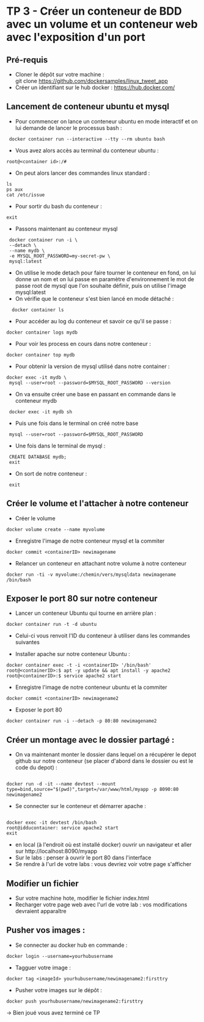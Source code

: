 # TP 3 - Créer un conteneur de BDD avec un volume et un conteneur web avec l'exposition d'un port

## Pré-requis

- Cloner le dépôt sur votre machine :     
git clone https://github.com/dockersamples/linux_tweet_app
- Créer un identifiant sur le hub docker :
https://hub.docker.com/ 

## Lancement de conteneur ubuntu et mysql
- Pour commencer on lance un conteneur ubuntu en mode interactif et on lui demande de lancer le processus bash :
```
 docker container run --interactive --tty --rm ubuntu bash
```
- Vous avez alors accès au terminal du conteneur ubuntu :
```
root@<container id>:/#
```
- On peut alors lancer des commandes linux standard :
```
ls
ps aux
cat /etc/issue
```
- Pour sortir du bash du conteneur : 
```
exit
```
- Passons maintenant au conteneur mysql
```
 docker container run -i \
 --detach \
 --name mydb \
 -e MYSQL_ROOT_PASSWORD=my-secret-pw \
 mysql:latest
 ```
 - On utilise le mode detach pour faire tourner le conteneur en fond, on lui donne un nom et on lui passe en paramètre d'environnement le mot de passe root de mysql que l'on souhaite définir, puis on utilise l'image mysql:latest
 - On vérifie que le conteneur s'est bien lancé en mode détaché :
```
  docker container ls
```
- Pour accéder au log du conteneur et savoir ce qu'il se passe :
```
docker container logs mydb
```
- Pour voir les process en cours dans notre conteneur :
```
docker container top mydb
```
- Pour obtenir la version de mysql utilisé dans notre container :
```
docker exec -it mydb \
 mysql --user=root --password=$MYSQL_ROOT_PASSWORD --version
```
- On va ensuite créer une base en passant en commande dans le conteneur mydb
```
 docker exec -it mydb sh
```
- Puis une fois dans le terminal on créé notre base
```
 mysql --user=root --password=$MYSQL_ROOT_PASSWORD 
```
 - Une fois dans le terminal de mysql : 
```
 CREATE DATABASE mydb;
 exit 
```
- On sort de notre conteneur :
```
 exit 
```

## Créer le volume et l'attacher à notre conteneur
- Créer le volume
```
docker volume create --name myvolume
```
- Enregistre l'image de notre conteneur mysql et la commiter  
```
docker commit <containerID> newimagename
```
- Relancer un conteneur en attachant notre volume à notre conteneur
```
docker run -ti -v myvolume:/chemin/vers/mysqldata newimagename /bin/bash
```
## Exposer le port 80 sur notre conteneur

- Lancer un conteneur Ubuntu qui tourne en arrière plan :
```
docker container run -t -d ubuntu

```
- Celui-ci vous renvoit l'ID du conteneur à utiliser dans les commandes suivantes

- Installer apache sur notre conteneur Ubuntu :
```
docker container exec -t -i <containerID> '/bin/bash'
root@<containerID>:$ apt -y update && apt install -y apache2 
root@<containerID>:$ service apache2 start
```
- Enregistre l'image de notre conteneur ubuntu et la commiter  
```
docker commit <containerID> newimagename2
```
- Exposer le port 80
```
docker container run -i --detach -p 80:80 newimagename2
```

## Créer un montage avec le dossier partagé :
- On va maintenant monter le dossier dans lequel on a récupérer le depot github sur notre conteneur (se placer d'abord dans le dossier ou est le code du depot) :
```

docker run -d -it --name devtest --mount type=bind,source="$(pwd)",target=/var/www/html/myapp -p 8090:80 newimagename2
```
* Se connecter sur le conteneur et démarrer apache :

```

docker exec -it devtest /bin/bash
root@idducontainer: service apache2 start
exit
```
- en local (à l'endroit où est installé docker) ouvrir un navigateur et aller sur http://localhost:8090/myapp
- Sur le labs : penser à ouvrir le port 80 dans l'interface
- Se rendre à l'url de votre labs : vous devriez voir votre page s'afficher

## Modifier un fichier
- Sur votre machine hote, modifier le fichier index.html
- Recharger votre page web avec l'url de votre lab : vos modifications devraient apparaître

## Pusher vos images :
- Se connecter au docker hub en commande :
```
docker login --username=yourhubusername 
```
- Tagguer votre image :
```
docker tag <imageId> yourhubusername/newimagename2:firsttry
```
- Pusher votre images sur le dépôt :
```
docker push yourhubusername/newimagename2:firsttry
```

-> Bien joué vous avez terminé ce TP 
